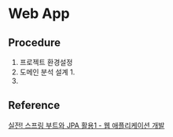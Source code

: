 # Web App
## Procedure
1. 프로젝트 환경설정
2. 도메인 분석 설계
   1. 
3. 

## Reference
[실전! 스프링 부트와 JPA 활용1 - 웹 애플리케이션 개발](https://www.inflearn.com/course/스프링부트-JPA-활용-1/dashboard)